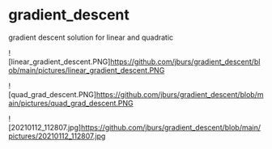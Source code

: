 # gradient_descent
gradient descent solution for linear and quadratic


![linear_gradient_descent.PNG]https://github.com/jburs/gradient_descent/blob/main/pictures/linear_gradient_descent.PNG

![quad_grad_descent.PNG]https://github.com/jburs/gradient_descent/blob/main/pictures/quad_grad_descent.PNG

![20210112_112807.jpg]https://github.com/jburs/gradient_descent/blob/main/pictures/20210112_112807.jpg
